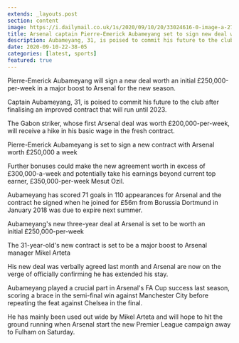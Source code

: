 ```yaml
---
extends: _layouts.post
section: content
image: https://i.dailymail.co.uk/1s/2020/09/10/20/33024616-0-image-a-27_1599764492237.jpg 
title: Arsenal captain Pierre-Emerick Aubameyang set to sign new deal worth an initial £250,000 a week 
description: Aubameyang, 31, is poised to commit his future to the club after finalising an improved contract that runs until 2023. The Gabon striker will receive a hike in his basic wage. 
date: 2020-09-10-22-38-05 
categories: [latest, sports] 
featured: true 
--- 
```

Pierre-Emerick Aubameyang will sign a new deal worth an initial £250,000-per-week in a major boost to Arsenal for the new season.

Captain Aubameyang, 31, is poised to commit his future to the club after finalising an improved contract that will run until 2023.

The Gabon striker, whose first Arsenal deal was worth £200,000-per-week, will receive a hike in his basic wage in the fresh contract. 

Pierre-Emerick Aubameyang is set to sign a new contract with Arsenal worth £250,000 a week

Further bonuses could make the new agreement worth in excess of £300,000-a-week and potentially take his earnings beyond current top earner, £350,000-per-week Mesut Ozil.

Aubameyang has scored 71 goals in 110 appearances for Arsenal and the contract he signed when he joined for £56m from Borussia Dortmund in January 2018 was due to expire next summer.

Aubameyang's new three-year deal at Arsenal is set to be worth an initial £250,000-per-week

The 31-year-old's new contract is set to be a major boost to Arsenal manager Mikel Arteta

His new deal was verbally agreed last month and Arsenal are now on the verge of officially confirming he has extended his stay.

Aubameyang played a crucial part in Arsenal's FA Cup success last season, scoring a brace in the semi-final win against Manchester City before repeating the feat against Chelsea in the final.

He has mainly been used out wide by Mikel Arteta and will hope to hit the ground running when Arsenal start the new Premier League campaign away to Fulham on Saturday. 

